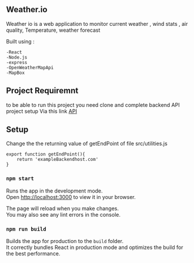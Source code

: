 ## Weather.io
Weather io is a web application to monitor current weather , wind stats , air quality,
Temperature, weather forecast

Built using :

    -React
    -Node.js
    -express
    -OpenWeatherMapApi
    -MapBox
    
## Project Requiremnt
to be able to run this project you need clone and 
complete backend API project setup Via this link [API](https://github.com/kinchero1/weather.io_API)

## Setup

Change the the returning value of getEndPoint of file src/utilities.js

```
export function getEndPoint(){
    return 'exampleBackendhost.com'
}
```





### `npm start`

Runs the app in the development mode.\
Open [http://localhost:3000](http://localhost:3000) to view it in your browser.

The page will reload when you make changes.\
You may also see any lint errors in the console.



### `npm run build`

Builds the app for production to the `build` folder.\
It correctly bundles React in production mode and optimizes the build for the best performance.
    
    



